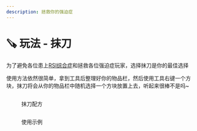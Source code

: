 ```yaml
---
description: 拯救你的强迫症
---
```


# 🪚 玩法 - 抹刀

为了避免各位患上[RSI综合症](https://baike.baidu.com/item/%E9%87%8D%E5%A4%8D%E4%BD%BF%E5%8A%9B%E4%BC%A4%E5%AE%B3%E7%97%87/8317789)和拯救各位强迫症玩家，选择抹刀是你的最佳选择

使用方法依然很简单，拿到工具后整理好你的物品栏，然后使用工具右键一个方块，抹刀将会从你的物品栏中随机选择一个方块放置上去，听起来很棒不是吗\~

<figure><img src="https://4782.kstore.space/wiki_gif/%E6%8A%B9%E5%88%80.png?password=45854f4e7d49008cce598c0dfb6da888-1715963650792" alt=""><figcaption><p>抹刀配方</p></figcaption></figure>

<figure><img src="https://4782.kstore.space/wiki_gif/trowel.gif?password=e64279053a94261c0cc6341e1fae494e-1715963666860" alt=""><figcaption><p>使用示例</p></figcaption></figure>
